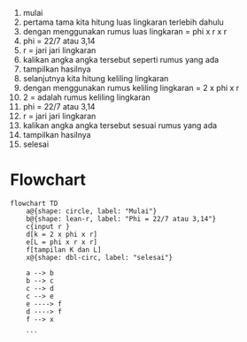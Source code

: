 1. mulai
2. pertama tama kita hitung luas lingkaran terlebih dahulu
3. dengan menggunakan rumus luas lingkaran = phi x r x r
4. phi = 22/7 atau 3,14
5. r = jari jari lingkaran
6. kalikan angka angka tersebut seperti rumus yang ada
7. tampilkan hasilnya
8. selanjutnya kita hitung keliling lingkaran
9. dengan menggunakan rumus keliling lingkaran = 2 x phi x r
10. 2 = adalah rumus keliling lingkaran
11. phi = 22/7 atau 3,14
12. r = jari jari lingkaran
13. kalikan angka angka tersebut sesuai rumus yang ada
14. tampilkan hasilnya
15. selesai

# Flowchart
```mermaid
flowchart TD
    a@{shape: circle, label: "Mulai"}
    b@{shape: lean-r, label: "Phi = 22/7 atau 3,14"}
    c{input r }
    d[k = 2 x phi x r]
    e[L = phi x r x r]
    f[tampilan K dan L]
    x@{shape: dbl-circ, label: "selesai"}

    a --> b
    b --> c
    c --> d
    c --> e
    e ----> f
    d ----> f
    f --> x
    
    ```
